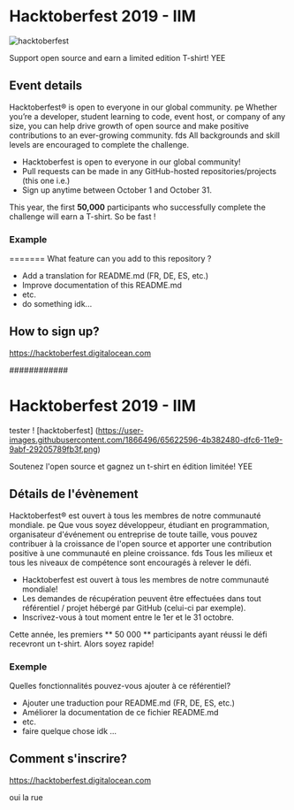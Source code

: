 # Hacktoberfest 2019 - IIM

![hacktoberfest](https://user-images.githubusercontent.com/1866496/65622596-4b382480-dfc6-11e9-9abf-29205789fb3f.png)

Support open source and earn a limited edition T-shirt! YEE

## Event details
Hacktoberfest® is open to everyone in our global community. 
pe
Whether you’re a developer, student learning to code, event host, or company of any size, you can help drive growth of open source and make positive contributions to an ever-growing community.
fds
All backgrounds and skill levels are encouraged to complete the challenge.

- Hacktoberfest is open to everyone in our global community!
- Pull requests can be made in any GitHub-hosted repositories/projects (this one i.e.)
- Sign up anytime between October 1 and October 31.

This year, the first **50,000** participants who successfully complete the challenge will earn a T-shirt. So be fast !

### Example

=======
What feature can you add to this repository ?

- Add a translation for README.md (FR, DE, ES, etc.)
- Improve documentation of this README.md
- etc. 
- do something idk...

## How to sign up?

https://hacktoberfest.digitalocean.com

############


# Hacktoberfest 2019 - IIM
tester
! [hacktoberfest] (https://user-images.githubusercontent.com/1866496/65622596-4b382480-dfc6-11e9-9abf-29205789fb3f.png)

Soutenez l'open source et gagnez un t-shirt en édition limitée! YEE

## Détails de l'évènement
Hacktoberfest® est ouvert à tous les membres de notre communauté mondiale.
pe
Que vous soyez développeur, étudiant en programmation, organisateur d'événement ou entreprise de toute taille, vous pouvez contribuer à la croissance de l'open source et apporter une contribution positive à une communauté en pleine croissance.
fds
Tous les milieux et tous les niveaux de compétence sont encouragés à relever le défi.

- Hacktoberfest est ouvert à tous les membres de notre communauté mondiale!
- Les demandes de récupération peuvent être effectuées dans tout référentiel / projet hébergé par GitHub (celui-ci par exemple).
- Inscrivez-vous à tout moment entre le 1er et le 31 octobre.

Cette année, les premiers ** 50 000 ** participants ayant réussi le défi recevront un t-shirt. Alors soyez rapide!

### Exemple

Quelles fonctionnalités pouvez-vous ajouter à ce référentiel?

- Ajouter une traduction pour README.md (FR, DE, ES, etc.)
- Améliorer la documentation de ce fichier README.md
- etc.
- faire quelque chose idk ...

## Comment s'inscrire?

https://hacktoberfest.digitalocean.com

oui la rue